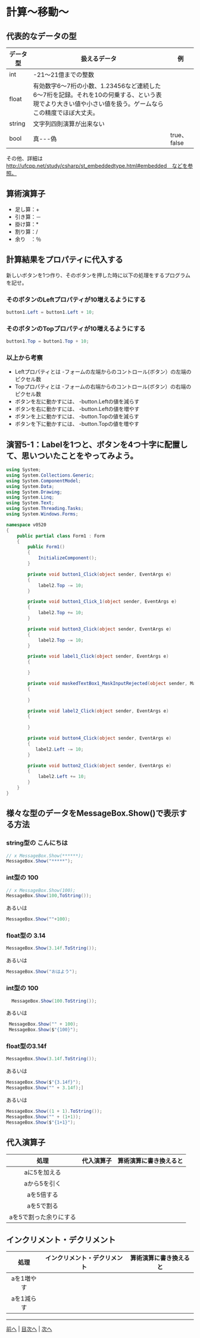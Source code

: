 # 計算～移動～

## 代表的なデータの型
|データ型|扱えるデータ|例|
|-------|-----------|--|
|int    | -21～21億までの整数  |        |
|float  |有効数字6～7桁の小数、1.23456など連続した6～7桁を記録。それを10の何乗する、という表現でより大きい値や小さい値を扱う。ゲームならこの精度でほぼ大丈夫。||
|string |文字列四則演算が出来ない          
|bool   |真---偽           |true、false |

その他、詳細は http://ufcpp.net/study/csharp/st_embeddedtype.html#embedded　などを参照。

## 算術演算子
- 足し算：+
- 引き算：－
- 掛け算：*
- 割り算：/
- 余り　：％
## 計算結果をプロパティに代入する
新しいボタンを1つ作り、そのボタンを押した時に以下の処理をするプログラムを記せ。

### そのボタンのLeftプロパティが10増えるようにする
```cs
button1.Left = button1.Left + 10;
```

### そのボタンのTopプロパティが10増えるようにする
```cs
button1.Top = button1.Top + 10;
```

### 以上から考察
- Leftプロパティとは
  -フォームの左端からのコントロール(ボタン）の左端のピクセル数
- Topプロパティとは
  -フォームの右端からのコントロール(ボタン）の右端のピクセル数
- ボタンを左に動かすには、
  -button.Leftの値を減らす
- ボタンを右に動かすには、
  -button.Leftの値を増やす
- ボタンを上に動かすには、
  -button.Topの値を減らす
- ボタンを下に動かすには、
  -button.Topの値を増やす

## 演習5-1：Labelを1つと、ボタンを4つ十字に配置して、思いついたことをやってみよう。

```cs
using System;
using System.Collections.Generic;
using System.ComponentModel;
using System.Data;
using System.Drawing;
using System.Linq;
using System.Text;
using System.Threading.Tasks;
using System.Windows.Forms;

namespace v0520
{
    public partial class Form1 : Form
    {
        public Form1()
        {
            InitializeComponent();
        }

        private void button1_Click(object sender, EventArgs e)
        {
            label2.Top -= 10;
        }

        private void button1_Click_1(object sender, EventArgs e)
        {
            label2.Top += 10;
        }

        private void button3_Click(object sender, EventArgs e)
        {
            label2.Top -= 10;
        }

        private void label1_Click(object sender, EventArgs e)
        {

        }

        private void maskedTextBox1_MaskInputRejected(object sender, MaskInputRejectedEventArgs e)
        {
            
        }

        private void label2_Click(object sender, EventArgs e)
        {
           
        }

        private void button4_Click(object sender, EventArgs e)
        {
           label2.Left -= 10;
        }

        private void button2_Click(object sender, EventArgs e)
        {
            label2.Left += 10;
        }
    }
}

```

## 様々な型のデータをMessageBox.Show()で表示する方法
### string型の こんにちは
```cs
// x MessageBox.Show(******);
MessageBox.Show("*****");

```

### int型の 100
```cs
// x MessageBox.Show(100);
MessageBox.Show(100,ToString());
```

あるいは

```cs
MessageBox.Show(""+100);
```

### float型の 3.14
```cs
MessageBox.Show(3.14f.ToString());
```

あるいは

```cs
MessageBox.Show("おはよう");
```

### int型の 100
```cs
  MessageBox.Show(100.ToString());
```

あるいは

```cs
 MessageBox.Show("" + 100);
 MessageBox.Show($"{100}");
```

### float型の3.14f
```cs
MessageBox.Show(3.14f.ToString());
```

あるいは

```cs
MessageBox.Show($"{3.14f}");
MessageBox.Show("" + 3.14f);]
```

あるいは
```cs
MessageBox.Show((1 + 1).ToString());
MessageBox.Show("" + (1+1));
MessageBox.Show($"{1+1}");

```
## 代入演算子
|処理                   |代入演算子|算術演算に書き換えると|
|:---------------------:|---------|-------------------|
|aに5を加える            |         |                   |
|aから5を引く           |         |                   |
|aを5倍する             |         |                   |
|aを5で割る             |         |                   |
|aを5で割った余りにする   |         |                   |

## インクリメント・デクリメント
|処理      |インクリメント・デクリメント|算術演算に書き換えると|
|:-------:|--------------------------|----------------------|
|aを1増やす|                          |                   |		
|aを1減らす|	                      |                   |

---

[前へ](04.md) | [目次へ](README.md#%E7%9B%AE%E6%AC%A1) | [次へ](06.md)

